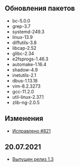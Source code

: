 <!-- ## Обновления пакетов
## Изменения
## Благодарности -->

## Обновления пакетов

- bc-5.0.0
- grep-3.7
- systemd-249.3
- linux-13.9
- diffutils-3.8
- libcap-2.52
- glibc-2.34
- e2fsprogs-1.46.3
- automake-1.16.4
- shadow-4.9
- inetutils-2.1
- dbus-1.13.18
- vim-8.2.3273
- gcc-11.2.0
- util-linux-2.37.1
- zlib-ng-2.0.5

## Изменения

- [Исправлено #821](https://github.com/Linux4Yourself/book/issues/821)

## 20.07.2021

- [Выпущен релиз 1.3](https://lx4u.ru/rel/1.3/#/)

